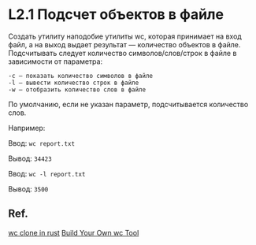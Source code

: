# L2.1 Подсчет объектов в файле
Создать утилиту наподобие утилиты wc, которая принимает на вход файл, а на выход выдает результат — количество объектов в файле. Подсчитывать следует количество символов/слов/строк в файле в зависимости от параметра:
```
-с — показать количество символов в файле
-l — вывести количество строк в файле
-w — отобразить количество слов в файле
```
По умолчанию, если не указан параметр, подсчитывается количество слов.

Например:

Ввод: `wc report.txt`

Вывод: `34423`

Ввод: `wc -l report.txt`

Вывод: `3500`

## Ref.
[wc clone in rust](https://www.youtube.com/watch?v=Ak1MVrHCACU)
[Build Your Own wc Tool](https://codingchallenges.fyi/challenges/challenge-wc)
